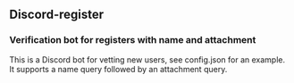 ## Discord-register
### Verification bot for registers with name and attachment

This is a Discord bot for vetting new users, see config.json for an example.
It supports a name query followed by an attachment query.
